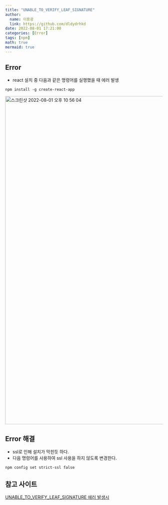 ```yaml
---
title: "UNABLE_TO_VERIFY_LEAF_SIGNATURE"
author:
  name: 이용광
  link: https://github.com/dldydrhkd
date: 2022-08-01 17:21:00
categories: [Error]
tags: [npm]
math: true
mermaid: true
---
```

## Error
- react 설치 중 다음과 같은 명령어를 실행했을 때 에러 발생

``` shell
npm install -g create-react-app
```
<img width="1047" alt="스크린샷 2022-08-01 오후 10 56 04" src="https://user-images.githubusercontent.com/48857296/182164854-208cf210-351b-47dc-9a71-19cec96e4adb.png">

## Error 해결
- ssl로 인해 설치가 막힌듯 하다.
- 다음 명령어를 사용하여 ssl 사용을 하지 않도록 변경한다.

``` shell
npm config set strict-ssl false
```

## 참고 사이트
[UNABLE_TO_VERIFY_LEAF_SIGNATURE 에러 발생시](https://yangyag.tistory.com/477)
